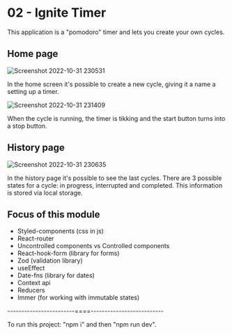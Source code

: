 # 02 - Ignite Timer
<p>This application is a "pomodoro" timer and lets you create your own cycles.</p>

## Home page
![Screenshot 2022-10-31 230531](https://user-images.githubusercontent.com/90613379/199126632-f43739a3-4d23-4d89-9bd9-e1fd9980926f.png)
<p>In the home screen it's possible to create a new cycle, giving it a name a setting up a timer.</p>

![Screenshot 2022-10-31 231409](https://user-images.githubusercontent.com/90613379/199127058-63e3d015-85e9-4995-9cc3-93dda99e798c.png)
<p>When the cycle is running, the timer is tikking and the start button turns into a stop button.</p>

## History page
![Screenshot 2022-10-31 230635](https://user-images.githubusercontent.com/90613379/199126667-1a6dd98b-8f40-47a7-8719-346cc579ea65.png)
<p>In the history page it's possible to see the last cycles. There are 3 possible states for a cycle: in progress, interrupted and completed. This information is stored via local storage.</p>

## Focus of this module
<ul>
  <li>Styled-components (css in js)</li>
  <li>React-router</li>
  <li>Uncontrolled components vs Controlled components</li>
  <li>React-hook-form (library for forms)</li>
  <li>Zod (validation library)</li>
  <li>useEffect</li>
  <li>Date-fns (library for dates)</li>
  <li>Context api</li>
  <li>Reducers</li>
  <li>Immer (for working with immutable states)</li>
</ul>

------------------------====--------------------------

To run this project: "npm i" and then "npm run dev".
